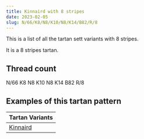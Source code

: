 ```yaml
---
title: Kinnaird with 8 stripes
date: 2023-02-05
slug: N/66/K8/N8/K10/N8/K14/B82/R/8
---
```

This is a list of all the tartan sett variants with 8 stripes.

It is a 8 stripes tartan.


## Thread count
N/66 K8 N8 K10 N8 K14 B82 R/8

## Examples of this tartan pattern

| Tartan Variants |
|---------------|
| [Kinnaird](/variants/n/66/k8/n8/k10/n8/k14/b82/r/8-b304080-k000000-nc0c0c0-rc00000)||
